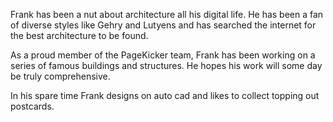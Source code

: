 Frank has been a nut about architecture all his digital life. He has been a fan of diverse styles like Gehry and Lutyens and has searched the internet for the best architecture to be found. 

As a proud member of the PageKicker team, Frank has been working on a series of famous buildings and structures. He hopes his work will some day be truly comprehensive.

In his spare time Frank designs on auto cad and likes to collect topping out postcards.
